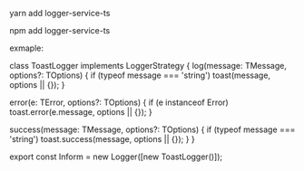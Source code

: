 yarn add logger-service-ts

npm add logger-service-ts

exmaple:

class ToastLogger<TOptions> implements LoggerStrategy<TOptions> {
log<TMessage>(message: TMessage, options?: TOptions) {
if (typeof message === 'string') toast(message, options || {});
}

error<TError>(e: TError, options?: TOptions) {
if (e instanceof Error) toast.error(e.message, options || {});
}

success<TMessage>(message: TMessage, options?: TOptions) {
if (typeof message === 'string') toast.success(message, options || {});
}
}

export const Inform = new Logger<ToastOptions>([new ToastLogger()]);
